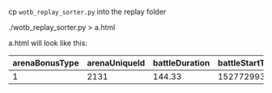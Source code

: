 cp `wotb_replay_sorter.py` into the replay folder

./wotb_replay_sorter.py > a.html

a.html will look like this:

|arenaBonusType|arenaUniqueId|battleDuration|battleStartTime|camouflageId|dbid|filename|mapId|mapName|playerName|playerVehiclename|vehicleCompDescriptor|version|
|---|---|---|---|---|---|---|---|---|---|---|---|---|
|1  |2131|144.33|1527729931|280|1029204383|20180531_1725_R107_LTB_erlenberg.wotbreplay|3|erlenberg|fwiff0|R107_LTB|18433|4.10.0|
